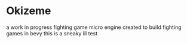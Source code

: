 # Okizeme
a work in progress fighting game micro engine created to build fighting games in bevy
this is a sneaky lil test
